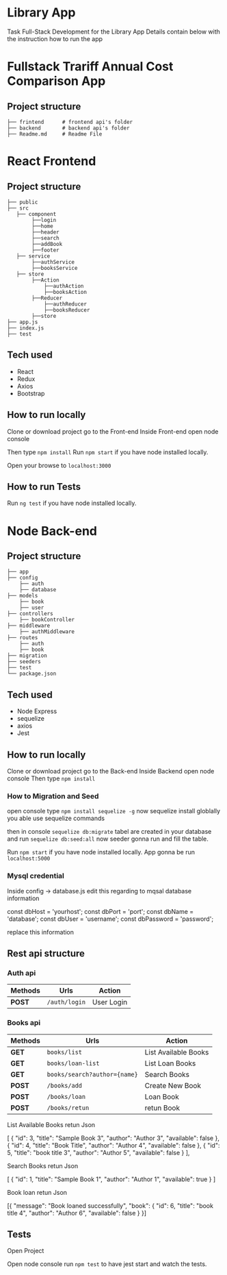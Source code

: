 # Library App

Task Full-Stack Development for the Library App
Details contain below with the instruction how to run the app


#  Fullstack Trariff Annual Cost Comparison App

## Project structure

	├── frintend      # frontend api's folder
    ├── backend       # backend api's folder
    ├── Readme.md     # Readme File


#  React Frontend

## Project structure

	├── public             
    ├── src		
	   ├── component 
			├──login
			├──home
			├──header
			├──search
			├──addBook
			├──footer
	   ├── service 
			├──authService
			├──booksService
       ├── store 
			├──Action
				├──authAction
				├──booksAction
			├──Reducer
				├──authReducer
				├──booksReducer
			├──store
    ├── app.js            
    ├── index.js         
    ├── test                 


## Tech used

- React 
- Redux
- Axios
- Bootstrap

## How to run locally

Clone or download project go to the Front-end
Inside Front-end open node console

Then type  `npm install`
 Run `npm start` if you have node installed locally.
 
Open your browse to `localhost:3000`

## How to run Tests

Run `ng test` if you have node installed locally.


#  Node Back-end

## Project structure

	├── app                   
	├── config
		├── auth  
		├── database  
    ├── models                
		├── book
		├── user
    ├── controllers           
		├── bookController	
    ├── middleware            
		├── authMiddleware	
    ├── routes                
		├── auth
		├── book
	├── migration
	├── seeders
    ├── test                  
    └── package.json          


## Tech used

- Node Express
- sequelize
- axios
- Jest


## How to run locally

Clone or download project go to the Back-end
Inside Backend open node console
Then type  `npm install`

### How to Migration and Seed

open console type `npm install sequelize -g`
now sequelize install globlally you able use sequelize commands

then in console `sequelize db:migrate` tabel are created in your database
and run `sequelize db:seed:all` now seeder gonna run and fill the table.

Run `npm start` if you have node installed locally.
App gonna be run `localhost:5000`


### Mysql credential

Inside config -> database.js edit this regarding to mqsal database information 
 
const dbHost = 'yourhost';
const dbPort = 'port';
const dbName = 'database';
const dbUser = 'username';
const dbPassword = 'password';

replace this information


## Rest api structure

### Auth api

Methods | Urls | Action	
--- | --- | ---
**POST** | `/auth/login` | User Login 


### Books api

Methods | Urls | Action	
--- | --- | ---
**GET** | `books/list` |  List Available  Books
**GET** | `books/loan-list` |  List Loan Books
**GET**| `books/search?author={name}` |  Search Books
**POST** | `/books/add` | Create New Book 
**POST** | `/books/loan` | Loan Book
**POST** | `/books/retun` | retun Book 


List Available  Books retun Json

[
    {
        "id": 3,
        "title": "Sample Book 3",
        "author": "Author 3",
        "available": false
    },
    {
        "id": 4,
        "title": "Book Title",
        "author": "Author 4",
        "available": false
    },
    {
        "id": 5,
        "title": "book title 3",
        "author": "Author 5",
        "available": false
    }
],


Search Books retun Json

[
    {
        "id": 1,
        "title": "Sample Book 1",
        "author": "Author 1",
        "available": true
    }
]

Book loan retun Json

[{
    "message": "Book loaned successfully",
    "book": {
        "id": 6,
        "title": "book title 4",
        "author": "Author 6",
        "available": false
    }
}]	


## Tests 

Open Project

Open node console run `npm test` to have jest start and watch the tests.

